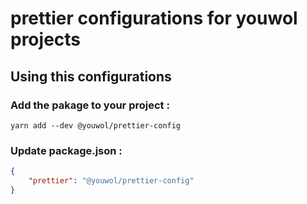 # prettier configurations for youwol projects

## Using this configurations

### Add the pakage to your project :

```shell
yarn add --dev @youwol/prettier-config
```

### Update package.json :

```json
{
    "prettier": "@youwol/prettier-config"
}
```
